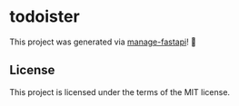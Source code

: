 # todoister

This project was generated via [manage-fastapi](https://ycd.github.io/manage-fastapi/)! :tada:

## License

This project is licensed under the terms of the MIT license.
